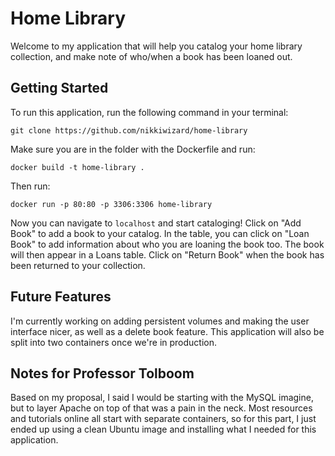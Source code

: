 # Home Library

Welcome to my application that will help you catalog your home library collection, and make note of who/when a book has been loaned out.

## Getting Started

To run this application, run the following command in your terminal:

```git clone https://github.com/nikkiwizard/home-library```

Make sure you are in the folder with the Dockerfile and run:

```docker build -t home-library .```

Then run:

```docker run -p 80:80 -p 3306:3306 home-library```

Now you can navigate to ```localhost``` and start cataloging! Click on "Add Book" to add a book to your catalog. In the table, you can click on "Loan Book" to add information about who you are loaning the book too. The book will then appear in a Loans table. Click on "Return Book" when the book has been returned to your collection. 

## Future Features

I'm currently working on adding persistent volumes and making the user interface nicer, as well as a delete book feature.
This application will also be split into two containers once we're in production. 

## Notes for Professor Tolboom

Based on my proposal, I said I would be starting with the MySQL imagine, but to layer Apache on top of that was a pain in the neck. Most resources and tutorials online all start with separate containers, so for this part, I just ended up using a clean Ubuntu image and installing what I needed for this application. 

